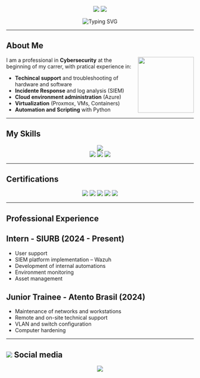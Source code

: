 <!-- Banner -->
<p align="center">
  <img src="https://img.shields.io/badge/SIEM-Administration-blue?&logo=proxmox" />
  <img src="https://img.shields.io/badge/Automation-Scripting-blue?&logo=python" />
</p>

<p align="center">
  <img src="https://readme-typing-svg.herokuapp.com?font=Open+Sans&pause=1000&color=36BCF7FF&center=true&vCenter=true&width=435&lines=Hi!+I+am+leal;Welcome!!!" alt="Typing SVG" />
</p>

---

## About Me
<p align="center">
  <img src="https://media1.giphy.com/media/v1.Y2lkPTc5MGI3NjExZWc1anBqcTM3NjFtZWtub3Y1OWw0YzE5OWZ1MGx5eWQyeWoyYXEwbCZlcD12MV9pbnRlcm5hbF9naWZfYnlfaWQmY3Q9Zw/5nce9JyYqp9HOJwmTv/giphy.gif" width="150" align="right"/>
</p>

  I am a professional in **Cybersecurity** at the beginning of my carrer, with pratical experience in:
  -  **Techincal support** and troubleshooting of hardware and software
  -  **Incidente Response** and log analysis (SIEM)
  -  **Cloud environment administration** (Azure)
  -  **Virtualization** (Proxmox, VMs, Containers)
  -  **Automation and Scripting** with Python

---

##  My Skills

<p align="center">
  <img src="https://skillicons.dev/icons?i=python,linux,windows,azure,docker,vscode,kali" /><br/>
  <img src="https://img.shields.io/badge/SIEM-Splunk-blue?style=flat-square&logo=splunk" />
  <img src="https://img.shields.io/badge/Network-Traffic%20Analysis-blue?style=flat-square&logo=cisco" />
  <img src="https://img.shields.io/badge/Log-Analysis-blue?style=flat-square&logo=proxmox" />
</p>

---

## Certifications
<p align="center">
  <img src="https://img.shields.io/badge/Cisco-Network%20Defense-blue?style=for-the-badge&logo=cisco" />
  <img src="https://img.shields.io/badge/Alura-Network%20Security%20Firewall%2C%20WAF%20e%20SIEM-blue?style=for-the-badge&logo=shield" />
  <img src="https://img.shields.io/badge/Fiap-Blockchain%20Advanced-blue?style=for-the-badge&logo=bitcoin" />
  <img src="https://img.shields.io/badge/Fiap-Cloud%20Fundamentals%2C%20Administration%20%26%20Solution%20Architect-blue?style=for-the-badge&logo=cloudflare" />
  <img src="https://img.shields.io/badge/blueHat-System%20Administration%20RH124-blue?style=for-the-badge&logo=redhat" />
</p>


---

## Professional Experience

## Intern - SIURB (2024 - Present)
-  User support
-  SIEM platform implementation – Wazuh
-  Development of internal automations
-  Environment monitoring
-  Asset management

## Junior Trainee - Atento Brasil (2024)
-  Maintenance of networks and workstations
-  Remote and on-site technical support
-  VLAN and switch configuration
-  Computer hardening

---

##  <img src="https://skillicons.dev/icons?i=linkedin"/> Social media

<p align="center">
  <a href="https://www.linkedin.com/in/gabriellealbonfim/"><img src="https://img.shields.io/badge/LinkedIn-Gabriel%20Leal%20Bonfim-blue?style=for-the-badge&logo=linkedin" /></a>
</p>
